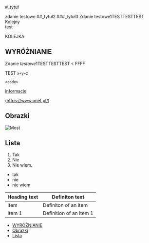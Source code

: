 #_tytuł

zdanie testowe
##_tytuł2
###_tytuł3
Zdanie testowe1TESTTESTTEST  
Kolejny  
 test

 KOLEJKA
 ## WYRÓŻNIANIE
 Zdanie *testowe*1TESTTESTTEST 
 < FFFF  

 TEST `x+y=z`  

 ```
 <code>
 ```

 [informacje](https://www.onet.pl/)

 (https://www.onet.pl/)


## Obrazki  


![Most](mostek.jpg)

## Lista

1. Tak
2. Nie
3. Nie wiem.

- tak
- nie
- nie wiem

|Heading text|Definiton text|
|-------|-------------------|
| item | Definiton of an item|
Item 1 | Definition of an item 1|

- [WYRÓŻNIANIE](#wyróżnianie)
- [Obrazki](#obrazki)
- [Lista](#lista)
























 
